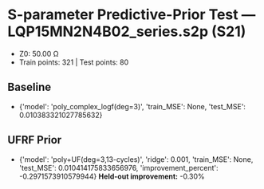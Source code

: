 # S-parameter Predictive-Prior Test — LQP15MN2N4B02_series.s2p (S21)
- Z0: 50.00 Ω
- Train points: 321  |  Test points: 80

## Baseline
- {'model': 'poly_complex_logf(deg=3)', 'train_MSE': None, 'test_MSE': 0.010383321027785632}

## UFRF Prior
- {'model': 'poly+UF(deg=3,13-cycles)', 'ridge': 0.001, 'train_MSE': None, 'test_MSE': 0.010414175833656976, 'improvement_percent': -0.2971573910579944}
**Held-out improvement:** -0.30%